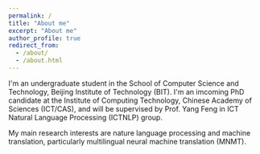 ```yaml
---
permalink: /
title: "About me"
excerpt: "About me"
author_profile: true
redirect_from: 
  - /about/
  - /about.html
---
```


I'm an undergraduate student in the School of Computer Science and Technology, Beijing Institute of Technology (BIT). I'm an imcoming PhD candidate at the Institute of Computing Technology, Chinese Academy of Sciences (ICT/CAS), and will be supervised by Prof. Yang Feng in ICT Natural Language Processing (ICTNLP) group.

My main research interests are nature language processing and machine translation, particularly multilingual neural machine translation (MNMT).
